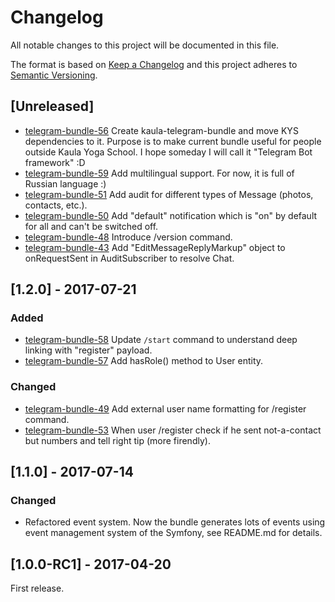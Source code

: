 # Changelog
All notable changes to this project will be documented in this file.

The format is based on [Keep a Changelog](http://keepachangelog.com/en/1.0.0/)
and this project adheres to [Semantic Versioning](http://semver.org/spec/v2.0.0.html).

## [Unreleased]
  - [telegram-bundle-56](https://github.com/kettari/telegram-bundle/issues/56) Create kaula-telegram-bundle and move KYS dependencies to it. Purpose is
  to make current bundle useful for people outside Kaula Yoga School. I hope someday I will call it "Telegram Bot framework" :D
  - [telegram-bundle-59](https://github.com/kettari/telegram-bundle/issues/59) Add multilingual support. For now, it is full of Russian language :)
  - [telegram-bundle-51](https://github.com/kettari/telegram-bundle/issues/51) Add audit for different types of Message (photos, contacts, etc.).
  - [telegram-bundle-50](https://github.com/kettari/telegram-bundle/issues/50) Add "default" notification which is "on" by default for all and can't be switched off.
  - [telegram-bundle-48](https://github.com/kettari/telegram-bundle/issues/48) Introduce /version command.
  - [telegram-bundle-43](https://github.com/kettari/telegram-bundle/issues/43) Add "EditMessageReplyMarkup" object to onRequestSent in AuditSubscriber to resolve Chat.

## [1.2.0] - 2017-07-21
### Added
  - [telegram-bundle-58](https://github.com/kettari/telegram-bundle/issues/58) Update `/start` command to understand deep linking with "register" payload.
  - [telegram-bundle-57](https://github.com/kettari/telegram-bundle/issues/57) Add hasRole() method to User entity.
### Changed
  - [telegram-bundle-49](https://github.com/kettari/telegram-bundle/issues/49) Add external user name formatting for /register command.
  - [telegram-bundle-53](https://github.com/kettari/telegram-bundle/issues/53) When user /register check if he sent not-a-contact but numbers and tell right tip (more firendly).

## [1.1.0] - 2017-07-14
### Changed
  - Refactored event system. Now the bundle generates lots of events
  using event management system of the Symfony, see README.md for details.

## [1.0.0-RC1] - 2017-04-20
First release.